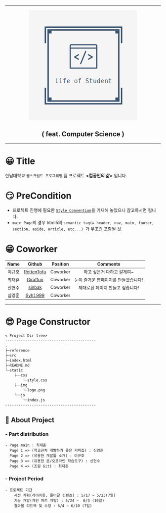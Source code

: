 ___  

<div align="center">
  <img src="./static/img/logo.png">
  <h2><b>( feat. Computer Science )</b></h2>
</div>

___  

# 😀 Title
  한남대학교 `웹스크립트 프로그래밍` 팀 프로젝트 **<컴공인의 삶>** 입니다. 

# 😏 PreCondition
- 프로젝트 진행에 필요한 [`Style Convention`](https://github.com/JH9892/Life_of_Student/blob/main/src/styleConvention.md)을 기재해 놓았으니 참고하시면 됩니다.
- `main Page`의 경우 html5의 `semantic tag(= header, nav, main, footer, section, aside, article, etc...) `가 무조건 포함될 것.

# 😁 Coworker
| **Name** | **Github** | **Position** | **Comments** |
|:--------:|:-------:|:-------:|:-------:|
|이규호|[RottenTofu](https://github.com/RottenTofu)| Coworker | 하고 싶은거 다하고 갈게여~ |
|최재훈|[Giraffun](https://github.com/JH9892)| Coworker | 눈이 즐거운 웹페이지를 만들겠습니다! |
|신현수|[sinbak](https://github.com/sinbak)| Coworker | 제대로된 페이지 만들고 싶습니다!|
|심영훈|[Syh1999](https://github.com/Syh1999)| Coworker | |
___  

# 😎 Page Constructor
```
< Project Dir tree>
-----------------------------------------
.
├─reference
├─src
├─index.html
├─README.md
└─static
    ├──css
        └─style.css
    ├──img
        └─logo.png
    └──js
        └─index.js
-----------------------------------------
```
## 🤔 About Project
  
### - Part distribution
```
- Page main : 최재훈
  Page 1 => (학교근처 개발하기 좋은 커피집) : 심영훈
  Page 2 => (유용한 개발툴 소개) : 이규호
  Page 3 => (유용한 온/오프라인 학습도구) : 신현수
  Page 4 => (조원 Git) : 최재훈
```

### - Project Period
```
- 프로젝트 기간
    사전 계획(레이아웃, 들어갈 컨텐츠) : 5/17 ~ 5/23(7일)
    기능 개발(개인 파트 개발) : 5/24 ~  6/3 (10일)
    결과물 피드백 및 수정 : 6/4 ~ 6/10 (7일)
```
